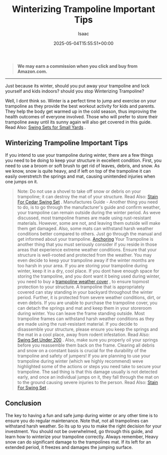 ﻿---
author: Isaac
layout: post
title: Winterizing Trampoline Important Tips
date: '2025-05-04T15:55:51+00:00'
categories:
- Guide
tags: []
slug: /winterizing-trampoline-important-tips/
lastmod: 2025-05-07T12:21:29+03:00
---
> **We may earn a commission when you click and buy from Amazon.com.**
>

---
Just because its winter, should you put away your trampoline and lock yourself and kids indoors? should you stop Winterizing Trampoline?

Well, I dont think so. Winter is a perfect time to jump and exercise on your trampoline as they provide the best workout activity for kids and parents.
They help the body get warmed up in the cold season, thus improving the health outcomes of everyone involved. Those who will prefer to store their trampoline away until its sunny again will also get covered in this guide. Read Also:
[Swing Sets for Small Yards](https://pestpolicy.com/best-swing-sets-for-small-yards/)
.
## Winterizing Trampoline Important Tips
If you intend to use your trampoline during winter, there are a few things you need to be doing to keep your structure in excellent condition. First, you need to use a broom or soft brush to get rid of leaves, debris, and snow.
As we know, snow is quite heavy, and if left on top of the trampoline it can easily overstretch the springs and mat, causing unintended injuries when one jumps on it.
> Note: Do not use a shovel to take off snow or debris on your trampoline; it can destroy the mat of your structure. Read Also:
> [Stain For Cedar Swing Set](https://pestpolicy.com/best-stain-for-cedar-swing-set/)
> .
Manufactures Guide - Another thing you need to do, is to go through the manufacturer's guide and confirm weather, your trampoline can remain outside during the winter period.
As weve discussed, most trampoline frames are made using rust-resistant materials. However, some are not, and leaving them outside will make them get damaged.
Also, some mats can withstand harsh weather conditions better compared to others. Just go through the manual and get informed about your trampoline.
[Anchoring](https://pestpolicy.com/best-trampoline-anchors/)
Your Trampoline is another thing that you must seriously consider if you reside in those areas that experience extreme weather conditions.
Ensure that your structure is well-rooted and protected from the weather. You may even decide to keep your trampoline away if the winter months are too harsh in your area.
If you are storing your trampoline during winter, keep it in a dry, cool place. If you dont have enough space for storing the trampoline, and you dont want it being used during winter, you need to buy a
[trampoline weather cover](https://pestpolicy.com/trampoline-covers-for-winter/)
, to ensure topmost protection to your structure.
A trampoline that is appropriately covered can stay standing in your backyard throughout the winter period. Further, it is protected from severe weather conditions, dirt, or even debris.
If you are unable to purchase the trampoline cover, you can detach the springs and mat and keep them in your storeroom during winter. You can leave the frame standing outside. Most trampoline frames can withstand harsh weather conditions as they are made using the rust-resistant material.
If you decide to disassemble your structure, please ensure you keep the springs and the mat in a cool place, away from rodent infestation. Read Also:
[Swing Set Under 200](https://pestpolicy.com/best-swing-set-under-200/)
.
Also, make sure you properly oil your springs before you reassemble them back on the frame. Clearing all debris and snow on a constant basis is crucial for the durability of the trampoline and safety of jumpers!
If you are planning to use your trampoline during winter (which we highly recommend) weve highlighted some of the actions or steps you need take to secure your trampoline.
The sad thing is that this damage usually is not detected early, and once an individual jumps on it, they fall through the mat on to the ground causing severe injuries to the person. Read Also:
[Stain For Swing Set](https://pestpolicy.com/best-stain-for-swing-set/)
.
## Conclusion
The key to having a fun and safe jump during winter or any other time is to ensure you do regular maintenance. Note that, not all trampolines can withstand harsh weather. So its up to you to make the right decision for your investment.
You should not be overwhelmed, go through this guide, and learn how to winterize your trampoline correctly. Always remember, Heavy snow can do significant damage to the trampolines mat. If its left for an extended period, it freezes and damages the jumping surface.

